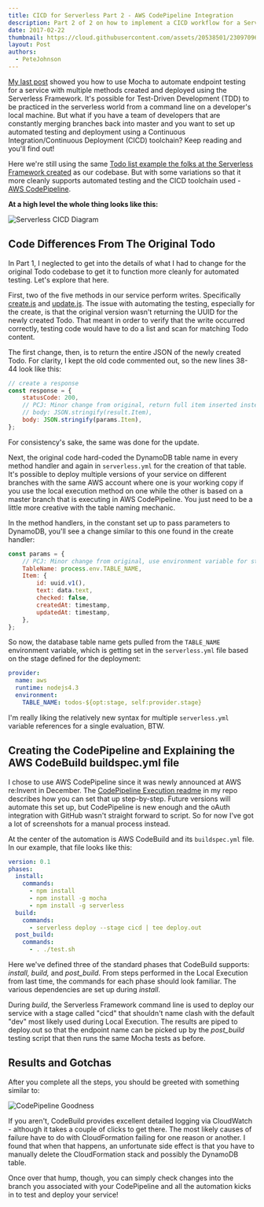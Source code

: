 ```yaml
---
title: CICD for Serverless Part 2 - AWS CodePipeline Integration
description: Part 2 of 2 on how to implement a CICD workflow for a Serverless project
date: 2017-02-22
thumbnail: https://cloud.githubusercontent.com/assets/20538501/23097096/d7ff7a34-f5f0-11e6-9416-6aefd5f3dbe0.png
layout: Post
authors:
  - PeteJohnson
---
```

[My last post](https://serverless.com/blog/cicd-for-serverless-part-1/) showed you how to use Mocha to automate endpoint testing for a service with multiple methods created and deployed using the Serverless Framework. It's possible for Test-Driven Development (TDD) to be practiced in the serverless world from a command line on a developer's local machine. But what if you have a team of developers that are constantly merging branches back into master and you want to set up automated testing and deployment using a Continuous Integration/Continuous Deployment (CICD) toolchain? Keep reading and you'll find out!

Here we're still using the same [Todo list example the folks at the Serverless Framework created](https://github.com/serverless/examples) as our codebase. But with some variations so that it more cleanly supports automated testing and the CICD toolchain used - [AWS CodePipeline](https://aws.amazon.com/codepipeline/). 

**At a high level the whole thing looks like this:**

![Serverless CICD Diagram](https://s3.amazonaws.com/analyzer.fmlnerd.com/img/ServerlessCICDmed.png)

## Code Differences From The Original Todo
In Part 1, I neglected to get into the details of what I had to change for the original Todo codebase to get it to function more cleanly for automated testing. Let's explore that here. 

First, two of the five methods in our service perform writes.  Specifically [create.js](https://github.com/nerdguru/serverlessTodos/blob/master/src/todos/create.js) and [update.js](https://github.com/nerdguru/serverlessTodos/blob/master/src/todos/update.js). The issue with automating the testing, especially for the create, is that the original version wasn't returning the UUID for the newly created Todo. That meant in order to verify that the write occurred correctly, testing code would have to do a list and scan for matching Todo content.

The first change, then, is to return the entire JSON of the newly created Todo. For clarity, I kept the old code commented out, so the new lines 38-44 look like this:

```js
// create a response
const response = {
    statusCode: 200,
    // PCJ: Minor change from original, return full item inserted instead of empty result
    // body: JSON.stringify(result.Item),
    body: JSON.stringify(params.Item),
};
```

For consistency's sake, the same was done for the update.

Next, the original code hard-coded the DynamoDB table name in every method handler and again in `serverless.yml` for the creation of that table. It's possible to deploy multiple versions of your service on different branches with the same AWS account where one is your working copy if you use the local execution method on one while the other is based on a master branch that is executing in AWS CodePipeline. You just need to be a little more creative with the table naming mechanic.

In the method handlers, in the constant set up to pass parameters to DynamoDB, you'll see a change similar to this one found in the create handler:

```js	
const params = {
    // PCJ: Minor change from original, use environment variable for stage sensitive table name
    TableName: process.env.TABLE_NAME,
    Item: {
        id: uuid.v1(),
        text: data.text,
        checked: false,
        createdAt: timestamp,
        updatedAt: timestamp,
    },
};
```	
	
So now, the database table name gets pulled from the `TABLE_NAME` environment variable, which is getting set in the `serverless.yml` file based on the stage defined for the deployment:


```yml
provider:
  name: aws
  runtime: nodejs4.3
  environment: 
    TABLE_NAME: todos-${opt:stage, self:provider.stage}
```	

I'm really liking the relatively new syntax for multiple `serverless.yml` variable references for a single evaluation, BTW.

## Creating the CodePipeline and Explaining the AWS CodeBuild buildspec.yml file
I chose to use AWS CodePipeline since it was newly announced at AWS re:Invent in December. The [CodePipeline Execution readme](https://github.com/nerdguru/serverlessTodos/blob/master/docs/codePipeline.md) in my repo describes how you can set that up step-by-step. Future versions will automate this set up, but CodePipeline is new enough and the oAuth integration with GitHub wasn't straight forward to script. So for now I've got a lot of screenshots for a manual process instead.

At the center of the automation is AWS CodeBuild and its `buildspec.yml` file. In our example, that file looks like this:

```yml
version: 0.1
phases:
  install:
    commands:
      - npm install
      - npm install -g mocha
      - npm install -g serverless
  build:
    commands:
      - serverless deploy --stage cicd | tee deploy.out 
  post_build:
    commands:
      - . ./test.sh
```

Here we've defined three of the standard phases that CodeBuild supports: *install, build,* and *post_build*. From steps performed in the Local Execution from last time, the commands for each phase should look familiar. The various dependencies are set up during *install*.  

During *build*, the Serverless Framework command line is used to deploy our service with a stage called "cicd" that shouldn't name clash with the default "dev" most likely used during Local Execution. The results are piped to deploy.out so that the endpoint name can be picked up by the *post_build* testing script that then runs the same Mocha tests as before.

## Results and Gotchas

After you complete all the steps, you should be greeted with something similar to:

![CodePipeline Goodness](https://s3.amazonaws.com/analyzer.fmlnerd.com/img/completedPipeline.jpg)

If you aren't, CodeBuild provides excellent detailed logging via CloudWatch - although it takes a couple of clicks to get there. The most likely causes of failure have to do with CloudFormation failing for one reason or another. I found that when that happens, an unfortunate side effect is that you have to manually delete the CloudFormation stack and possibly the DynamoDB table.

Once over that hump, though, you can simply check changes into the branch you associated with your CodePipeline and all the automation kicks in to test and deploy your service!
